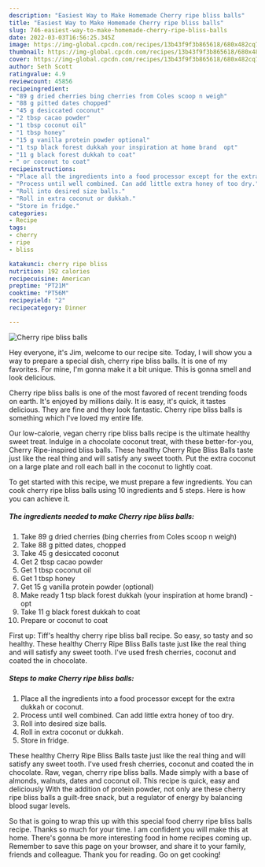 ```yaml
---
description: "Easiest Way to Make Homemade Cherry ripe bliss balls"
title: "Easiest Way to Make Homemade Cherry ripe bliss balls"
slug: 746-easiest-way-to-make-homemade-cherry-ripe-bliss-balls
date: 2022-03-03T16:56:25.345Z
image: https://img-global.cpcdn.com/recipes/13b43f9f3b865618/680x482cq70/cherry-ripe-bliss-balls-recipe-main-photo.jpg
thumbnail: https://img-global.cpcdn.com/recipes/13b43f9f3b865618/680x482cq70/cherry-ripe-bliss-balls-recipe-main-photo.jpg
cover: https://img-global.cpcdn.com/recipes/13b43f9f3b865618/680x482cq70/cherry-ripe-bliss-balls-recipe-main-photo.jpg
author: Seth Scott
ratingvalue: 4.9
reviewcount: 45856
recipeingredient:
- "89 g dried cherries bing cherries from Coles scoop n weigh"
- "88 g pitted dates chopped"
- "45 g desiccated coconut"
- "2 tbsp cacao powder"
- "1 tbsp coconut oil"
- "1 tbsp honey"
- "15 g vanilla protein powder optional"
- "1 tsp black forest dukkah your inspiration at home brand  opt"
- "11 g black forest dukkah to coat"
- " or coconut to coat"
recipeinstructions:
- "Place all the ingredients into a food processor except for the extra dukkah or coconut."
- "Process until well combined. Can add little extra honey of too dry."
- "Roll into desired size balls."
- "Roll in extra coconut or dukkah."
- "Store in fridge."
categories:
- Recipe
tags:
- cherry
- ripe
- bliss

katakunci: cherry ripe bliss 
nutrition: 192 calories
recipecuisine: American
preptime: "PT21M"
cooktime: "PT56M"
recipeyield: "2"
recipecategory: Dinner

---
```



![Cherry ripe bliss balls](https://img-global.cpcdn.com/recipes/13b43f9f3b865618/680x482cq70/cherry-ripe-bliss-balls-recipe-main-photo.jpg)

Hey everyone, it's Jim, welcome to our recipe site. Today, I will show you a way to prepare a special dish, cherry ripe bliss balls. It is one of my favorites. For mine, I'm gonna make it a bit unique. This is gonna smell and look delicious.

Cherry ripe bliss balls is one of the most favored of recent trending foods on earth. It's enjoyed by millions daily. It is easy, it's quick, it tastes delicious. They are fine and they look fantastic. Cherry ripe bliss balls is something which I've loved my entire life.

Our low-calorie, vegan cherry ripe bliss balls recipe is the ultimate healthy sweet treat. Indulge in a chocolate coconut treat, with these better-for-you, Cherry Ripe-inspired bliss balls. These healthy Cherry Ripe Bliss Balls taste just like the real thing and will satisfy any sweet tooth. Put the extra coconut on a large plate and roll each ball in the coconut to lightly coat.


To get started with this recipe, we must prepare a few ingredients. You can cook cherry ripe bliss balls using 10 ingredients and 5 steps. Here is how you can achieve it.

<!--inarticleads1-->

##### The ingredients needed to make Cherry ripe bliss balls:

1. Take 89 g dried cherries (bing cherries from Coles scoop n weigh)
1. Take 88 g pitted dates, chopped
1. Take 45 g desiccated coconut
1. Get 2 tbsp cacao powder
1. Get 1 tbsp coconut oil
1. Get 1 tbsp honey
1. Get 15 g vanilla protein powder (optional)
1. Make ready 1 tsp black forest dukkah (your inspiration at home brand) - opt
1. Take 11 g black forest dukkah to coat
1. Prepare  or coconut to coat


First up: Tiff&#39;s healthy cherry ripe bliss ball recipe. So easy, so tasty and so healthy. These healthy Cherry Ripe Bliss Balls taste just like the real thing and will satisfy any sweet tooth. I&#39;ve used fresh cherries, coconut and coated the in chocolate. 

<!--inarticleads2-->

##### Steps to make Cherry ripe bliss balls:

1. Place all the ingredients into a food processor except for the extra dukkah or coconut.
1. Process until well combined. Can add little extra honey of too dry.
1. Roll into desired size balls.
1. Roll in extra coconut or dukkah.
1. Store in fridge.


These healthy Cherry Ripe Bliss Balls taste just like the real thing and will satisfy any sweet tooth. I&#39;ve used fresh cherries, coconut and coated the in chocolate. Raw, vegan, cherry ripe bliss balls. Made simply with a base of almonds, walnuts, dates and coconut oil. This recipe is quick, easy and deliciously With the addition of protein powder, not only are these cherry ripe bliss balls a guilt-free snack, but a regulator of energy by balancing blood sugar levels. 

So that is going to wrap this up with this special food cherry ripe bliss balls recipe. Thanks so much for your time. I am confident you will make this at home. There's gonna be more interesting food in home recipes coming up. Remember to save this page on your browser, and share it to your family, friends and colleague. Thank you for reading. Go on get cooking!
